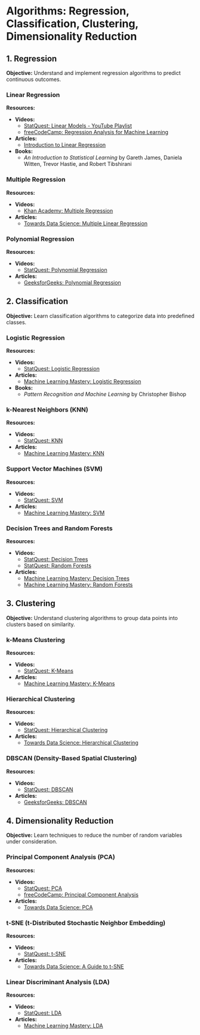 # Algorithms: Regression, Classification, Clustering, Dimensionality Reduction

## 1. Regression
**Objective:** Understand and implement regression algorithms to predict continuous outcomes.

### Linear Regression
**Resources:**
- **Videos:**
  - [StatQuest: Linear Models - YouTube Playlist](https://www.youtube.com/playlist?list=PLblh5JKOoLUIxGDQs4L_ffmJ1d1WsN9v8)
  - [freeCodeCamp: Regression Analysis for Machine Learning](https://www.freecodecamp.org/news/master-regression-analysis-for-machine-learning/)
- **Articles:**
  - [Introduction to Linear Regression](https://www.freecodecamp.org/news/linear-regression-in-python/)
- **Books:**
  - *An Introduction to Statistical Learning* by Gareth James, Daniela Witten, Trevor Hastie, and Robert Tibshirani

### Multiple Regression
**Resources:**
- **Videos:**
  - [Khan Academy: Multiple Regression](https://www.khanacademy.org/math/statistics-probability/describing-relationships-quantitative-data/multiple-regression/v/multiple-regression)
- **Articles:**
  - [Towards Data Science: Multiple Linear Regression](https://towardsdatascience.com/multiple-linear-regression-in-python-f17d22df501e)

### Polynomial Regression
**Resources:**
- **Videos:**
  - [StatQuest: Polynomial Regression](https://www.youtube.com/watch?v=ZIF3eLzO6MU)
- **Articles:**
  - [GeeksforGeeks: Polynomial Regression](https://www.geeksforgeeks.org/python-implementation-of-polynomial-regression/)

## 2. Classification
**Objective:** Learn classification algorithms to categorize data into predefined classes.

### Logistic Regression
**Resources:**
- **Videos:**
  - [StatQuest: Logistic Regression](https://www.youtube.com/watch?v=yIYKR4sgzI8)
- **Articles:**
  - [Machine Learning Mastery: Logistic Regression](https://machinelearningmastery.com/logistic-regression-for-machine-learning/)
- **Books:**
  - *Pattern Recognition and Machine Learning* by Christopher Bishop

### k-Nearest Neighbors (KNN)
**Resources:**
- **Videos:**
  - [StatQuest: KNN](https://www.youtube.com/watch?v=HVXime0nQeI)
- **Articles:**
  - [Machine Learning Mastery: KNN](https://machinelearningmastery.com/k-nearest-neighbors-for-machine-learning/)

### Support Vector Machines (SVM)
**Resources:**
- **Videos:**
  - [StatQuest: SVM](https://www.youtube.com/watch?v=efR1C6CvhmE)
- **Articles:**
  - [Machine Learning Mastery: SVM](https://machinelearningmastery.com/support-vector-machines-for-machine-learning/)

### Decision Trees and Random Forests
**Resources:**
- **Videos:**
  - [StatQuest: Decision Trees](https://www.youtube.com/watch?v=7VeUPuFGJHk)
  - [StatQuest: Random Forests](https://www.youtube.com/watch?v=J4Wdy0Wc_xQ)
- **Articles:**
  - [Machine Learning Mastery: Decision Trees](https://machinelearningmastery.com/classification-and-regression-trees-for-machine-learning/)
  - [Machine Learning Mastery: Random Forests](https://machinelearningmastery.com/random-forest-ensemble-in-python/)

## 3. Clustering
**Objective:** Understand clustering algorithms to group data points into clusters based on similarity.

### k-Means Clustering
**Resources:**
- **Videos:**
  - [StatQuest: K-Means](https://www.youtube.com/watch?v=4b5d3muPQmA)
- **Articles:**
  - [Machine Learning Mastery: K-Means](https://machinelearningmastery.com/k-means-clustering-in-python/)

### Hierarchical Clustering
**Resources:**
- **Videos:**
  - [StatQuest: Hierarchical Clustering](https://www.youtube.com/watch?v=7xHsRkOdVwo)
- **Articles:**
  - [Towards Data Science: Hierarchical Clustering](https://towardsdatascience.com/hierarchical-clustering-b97739843a0e)

### DBSCAN (Density-Based Spatial Clustering)
**Resources:**
- **Videos:**
  - [StatQuest: DBSCAN](https://www.youtube.com/watch?v=RDZUdRSDOok)
- **Articles:**
  - [GeeksforGeeks: DBSCAN](https://www.geeksforgeeks.org/dbscan-clustering-in-ml-density-based-clustering/)

## 4. Dimensionality Reduction
**Objective:** Learn techniques to reduce the number of random variables under consideration.

### Principal Component Analysis (PCA)
**Resources:**
- **Videos:**
  - [StatQuest: PCA](https://www.youtube.com/watch?v=FgakZw6K1QQ)
  - [freeCodeCamp: Principal Component Analysis](https://www.youtube.com/watch?v=sRktKszFmSk)
- **Articles:**
  - [Towards Data Science: PCA](https://towardsdatascience.com/pca-using-python-scikit-learn-e653f8989e60)

### t-SNE (t-Distributed Stochastic Neighbor Embedding)
**Resources:**
- **Videos:**
  - [StatQuest: t-SNE](https://www.youtube.com/watch?v=NEaUSP4YerM)
- **Articles:**
  - [Towards Data Science: A Guide to t-SNE](https://towardsdatascience.com/a-tutorial-on-t-sne-with-python-5a3a293108d1)

### Linear Discriminant Analysis (LDA)
**Resources:**
- **Videos:**
  - [StatQuest: LDA](https://www.youtube.com/watch?v=azXCzI57Yfc)
- **Articles:**
  - [Machine Learning Mastery: LDA](https://machinelearningmastery.com/linear-discriminant-analysis-for-machine-learning/)

